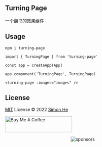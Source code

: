 ## Turning Page
一个翻书的效果组件

## Usage
```
npm i turning-page

import { TurningPage } from 'turning-page'

const app = createApp(App)

app.component('TurningPage', TurningPage)

<turning-page :images="images" />

```


## License
[MIT](./LICENSE) License © 2022 [Simon He](https://github.com/Simon-He95)

<a href="https://github.com/Simon-He95/sponsor" target="_blank"><img src="https://cdn.buymeacoffee.com/buttons/default-orange.png" alt="Buy Me A Coffee" style="height: 51px !important;width: 217px !important;" ></a>


<span><div align="center">![sponsors](https://www.hejian.club/images/sponsors.jpg)</div></span>

